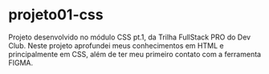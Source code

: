 # projeto01-css
Projeto desenvolvido no módulo CSS pt.1, da Trilha FullStack PRO do Dev Club. Neste projeto aprofundei meus conhecimentos em HTML e principalmente em CSS, além de ter meu primeiro contato com a ferramenta FIGMA.

